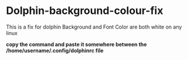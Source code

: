 # Dolphin-background-colour-fix

This is a fix for dolphin Background and Font Color are both white on any linux

<b>copy the command and paste it somewhere between the /home/username/.config/dolphinrc file<b>
